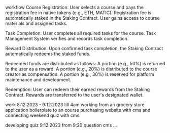 workflow
Course Registration:
User selects a course and pays the registration fee in native tokens (e.g., ETH, MATIC).
Registration fee is automatically staked in the Staking Contract.
User gains access to course materials and assigned tasks.


Task Completion:
User completes all required tasks for the course.
Task Management System verifies and records task completion.


Reward Distribution:
Upon confirmed task completion, the Staking Contract automatically redeems the staked funds.


Redeemed funds are distributed as follows:
A portion (e.g., 50%) is returned to the user as a reward.
A portion (e.g., 20%) is distributed to the course creator as compensation.
A portion (e.g., 30%) is reserved for platform maintenance and development.

Redemption:
User can redeem their earned rewards from the Staking Contract.
Rewards are transferred to the user's designated wallet.



work 8:12:2023 - 9:12:2023 till 4am working from an grocery store application boilerplate to an course purchasing website with cms and connecting weekend quiz with cms 

developing quiz 9:12 2023 from 9:20 question cms ...

